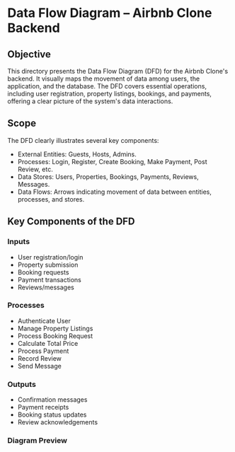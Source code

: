 # Data Flow Diagram – Airbnb Clone Backend

## Objective
This directory presents the Data Flow Diagram (DFD) for the Airbnb Clone's backend. It visually maps the movement of data among 
users, the application, and the database. The DFD covers essential operations, including user registration, property listings, 
bookings, and payments, offering a clear picture of the system's data interactions.

## Scope
The DFD clearly illustrates several key components:
- External Entities: Guests, Hosts, Admins.
- Processes: Login, Register, Create Booking, Make Payment, Post Review, etc.
- Data Stores: Users, Properties, Bookings, Payments, Reviews, Messages.
- Data Flows: Arrows indicating movement of data between entities, processes, and stores.

 ## Key Components of the DFD

### Inputs
- User registration/login
- Property submission
- Booking requests
- Payment transactions
- Reviews/messages

### Processes
- Authenticate User
- Manage Property Listings
- Process Booking Request
- Calculate Total Price
- Process Payment
- Record Review
- Send Message

### Outputs
- Confirmation messages
- Payment receipts
- Booking status updates
- Review acknowledgements

### Diagram Preview
